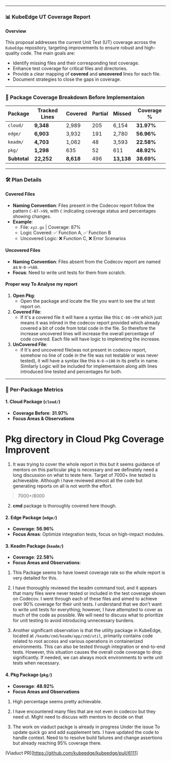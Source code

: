 
---

### 📊 **KubeEdge UT Coverage Report**

#### **Overview**
This proposal addresses the current Unit Test (UT) coverage across the `KubeEdge` repository, targeting improvements to ensure robust and high-quality code. The main goals are:
- Identify missing files and their corresponding test coverage.
- Enhance test coverage for critical files and directories.
- Provide a clear mapping of **covered** and **uncovered** lines for each file.
- Document strategies to close the gaps in coverage.

---

### 📁 **Package Coverage Breakdown Before Implementaion**

| Package | Tracked Lines | Covered | Partial | Missed | Coverage % |
|---------|---------------|---------|---------|--------|------------|
| `cloud/` | **9,348**    | 2,989   | 205     | 6,154  | **31.97%** |
| `edge/`  | **6,903**    | 3,932   | 191     | 2,780  | **56.96%** |
| `keadm/` | **4,703**    | 1,062   | 48      | 3,593  | **22.58%** |
| `pkg/`   | **1,298**    | 635     | 52      | 611    | **48.92%** |
| **Subtotal** | **22,252** | **8,618** | 496 | **13,138** | **38.69%** |

---

### 🛠️ **Plan Details**

#### **Covered Files**
- **Naming Convention**: Files present in the Codecov report follow the pattern `C-87->99`, with `C` indicating coverage status and percentages showing changes.
- **Example**:
    - File: `xyz.go` | Coverage: 87%
    - Logic Covered: ✅ Function A, ✅ Function B
    - Uncovered Logic: ❌ Function C, ❌ Error Scenarios

#### **Uncovered Files**
- **Naming Convention**: Files absent from the Codecov report are named as `N-0->%88`.
- **Focus**: Need to write unit tests for them from scratch.

#### **Proper way To Analyse my report**
1. **Open Pkg**:
    - Open the package and locate the file you want to see the ut test report on.
2. **Covered File**:
    - If it's a covered file it will have a syntax like this `C-80->99` which just means it was inlined in the codecov report provided which already covered a bit of code from total code in the file. So therefore the increase uncovered lines will increase the overall percentage of code covered. Each file will have logic to impleneting the increase.
3. **UnCovered File**:
    - if It's and uncovered file(was not present in codecov report, somehow no line of code in the file was not testable or was never tested), it will have a syntax like this `N-0->100` in its prefix in name. Similarly Logic will be included for implementaion along aith lines introduced line tested and percentages for both.

---

### 🎯 **Per-Package Metrics**

#### **1. Cloud Package (`cloud/`)**
- **Coverage Before**: **31.97%**
- **Focus Areas & Observations**

# Pkg directory in Cloud Pkg Coverage Improvent

1. It was trying to cover the whole report in this but it seems guidance of mentors on this particular pkg is necessary and we definately need a long discussion on what to teste here. Target of 7000+ line tested is achieveable. Although i have reviewed almost all the code but generating reports on all is not worth the effort.

> 7000+/8000

2. **cmd** package is thoroughly covered here though.

#### **2. Edge Package (`edge/`)**
- **Coverage**: **56.96%**
- **Focus Areas**: Optimize integration tests, focus on high-impact modules.

#### **3. Keadm Package (`keadm/`)**
- **Coverage**: **22.58%**
- **Focus Areas and Observations**: 

1. This Package seems to have lowest coverage rate so the whole report is very detailed for this. 

2. I have thoroughly reviewed the keadm command tool, and it appears that many files were never tested or included in the test coverage shown on Codecov. I went through each of these files and aimed to achieve over 90% coverage for their unit tests. I understand that we don't want to write unit tests for everything; however, I have attempted to cover as much of the code as possible. We will need to discuss what to prioritize for unit testing to avoid introducing unnecessary burdens.

3. Another significant observation is that the utility package in KubeEdge, located at `/keadm/cmd/keadm/app/cmd/util`, primarily contains code related to root access and various operations in containerized environments. This can also be tested through integration or end-to-end tests. However, this situation causes the overall code coverage to drop significantly. If needed, we can always mock environments to write unit tests when necessary.

#### **4. Pkg Package (`pkg/`)**
- **Coverage**: **48.92%**
- **Focus Areas and Observations**

1. High percentage seems pretty achievable.

2. I have encountered many files that are not even in codecov but they need ut. Might need to discuss with mentors to decide on that

3. The work on viaduct packge is already in progress Under the issue To update quick go and add supplement tets. I have updated the code to handle context. Need to to resolve build failures and change assertions but already reaching 95% coverage there.

(Viaduct PR)[https://github.com/kubeedge/kubeedge/pull/6111]

